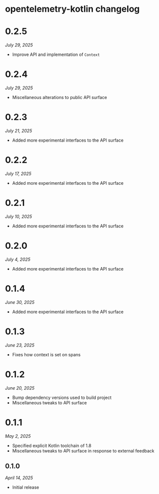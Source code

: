 # opentelemetry-kotlin changelog

# 0.2.5
*July 29, 2025*

- Improve API and implementation of `Context`

# 0.2.4
*July 29, 2025*

- Miscellaneous alterations to public API surface

# 0.2.3
*July 21, 2025*

- Added more experimental interfaces to the API surface

# 0.2.2
*July 17, 2025*

- Added more experimental interfaces to the API surface

# 0.2.1
*July 10, 2025*

- Added more experimental interfaces to the API surface

# 0.2.0
*July 4, 2025*

- Added more experimental interfaces to the API surface

# 0.1.4
*June 30, 2025*

- Added more experimental interfaces to the API surface

# 0.1.3
*June 23, 2025*

- Fixes how context is set on spans

# 0.1.2
*June 20, 2025*

- Bump dependency versions used to build project
- Miscellaneous tweaks to API surface

# 0.1.1
*May 2, 2025*

- Specified explicit Kotlin toolchain of 1.8
- Miscellaneous tweaks to API surface in response to external feedback

## 0.1.0
*April 14, 2025*

- Initial release
